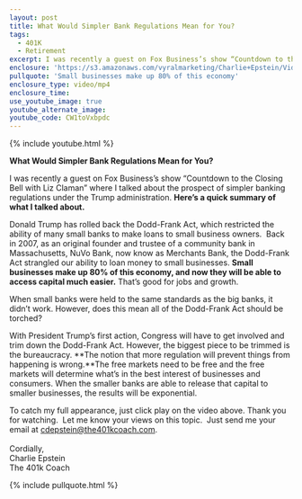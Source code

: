 ```yaml
---
layout: post
title: What Would Simpler Bank Regulations Mean for You?
tags:
  - 401K
  - Retirement
excerpt: I was recently a guest on Fox Business’s show “Countdown to the Closing Bell with Liz Claman” where I talked about the prospect of simpler banking regulations under the Trump administration. Here’s a quick summary of what I talked about.
enclosure: 'https://s3.amazonaws.com/vyralmarketing/Charlie+Epstein/Videos/2017+Videos/charlie+epstein+fox+tv+air+time.mp4'
pullquote: 'Small businesses make up 80% of this economy'
enclosure_type: video/mp4
enclosure_time:
use_youtube_image: true
youtube_alternate_image:
youtube_code: CW1toVxbpdc
---
```



{% include youtube.html %}

**What Would Simpler Bank Regulations Mean for You?**

I was recently a guest on Fox Business’s show “Countdown to the Closing Bell with Liz Claman” where I talked about the prospect of simpler banking regulations under the Trump administration. **Here’s a quick summary of what I talked about.**

Donald Trump has rolled back the Dodd-Frank Act, which restricted the ability of many small banks to make loans to small business owners. &nbsp;Back in 2007, as an original founder and trustee of a community bank in Massachusetts, NuVo Bank, now know as Merchants Bank, the Dodd-Frank Act strangled our ability to loan money to small businesses. **Small businesses make up 80% of this economy, and now they will be able to access capital much easier.** That’s good for jobs and growth.

When small banks were held to the same standards as the big banks, it didn’t work. However, does this mean all of the Dodd-Frank Act should be torched?

With President Trump’s first action, Congress will have to get involved and trim down the Dodd-Frank Act. However, the biggest piece to be trimmed is the bureaucracy. **The notion that more regulation will prevent things from happening is wrong.**The free markets need to be free and the free markets will determine what’s in the best interest of businesses and consumers. When the smaller banks are able to release that capital to smaller businesses, the results will be exponential.

To catch my full appearance, just click play on the video above. Thank you for watching. &nbsp;Let me know your views on this topic. &nbsp;Just send me your email at [cdepstein@the401kcoach.com](javascript:void(location.href='mailto:'+String.fromCharCode(99,100,101,112,115,116,101,105,110,64,116,104,101,52,48,49,107,99,111,97,99,104,46,99,111,109))).
<br>&nbsp;
<br>Cordially,
<br>Charlie Epstein
<br>The 401k Coach&nbsp;

{% include pullquote.html %}

<br>&nbsp;